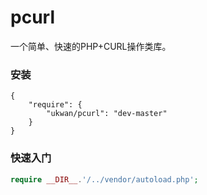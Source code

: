 # pcurl
一个简单、快速的PHP+CURL操作类库。

### 安装

```
{
    "require": {
        "ukwan/pcurl": "dev-master"
    }
}
```

### 快速入门

```php
require __DIR__.'/../vendor/autoload.php';
